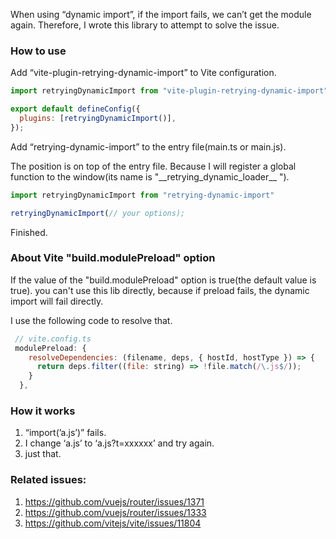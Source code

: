 When using “dynamic import”, if the import fails, we can’t get the module again. Therefore, I wrote this library to attempt to solve the issue.

### How to use

Add “vite-plugin-retrying-dynamic-import” to Vite configuration.

```js
import retryingDynamicImport from "vite-plugin-retrying-dynamic-import";

export default defineConfig({
  plugins: [retryingDynamicImport()],
});
```

Add “retrying-dynamic-import” to the entry file(main.ts or main.js).

The position is on top of the entry file. Because I will register a global function to the window(its name is "\_\_retrying_dynamic_loader\_\_ ").

```js
import retryingDynamicImport from "retrying-dynamic-import"

retryingDynamicImport(// your options);
```

Finished.

### About Vite "build.modulePreload" option

If the value of the "build.modulePreload" option is true(the default value is true). you can't use this lib directly, because if preload fails, the dynamic import will fail directly.

I use the following code to resolve that.

```js
 // vite.config.ts
 modulePreload: {
    resolveDependencies: (filename, deps, { hostId, hostType }) => {
      return deps.filter((file: string) => !file.match(/\.js$/));
    }
  },
```

### How it works

1. “import(’a.js’)” fails.
2. I change ‘a.js’ to ‘a.js?t=xxxxxx’ and try again.
3. just that.

### Related issues:

1. https://github.com/vuejs/router/issues/1371
2. https://github.com/vuejs/router/issues/1333
3. https://github.com/vitejs/vite/issues/11804
